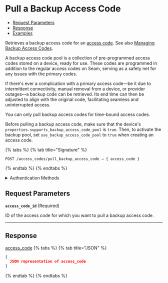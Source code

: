# Pull a Backup Access Code

- [Request Parameters](./#request-parameters)
- [Response](./#response)
- [Examples](./#examples)

Retrieves a backup access code for an [access code](https://docs.seam.co/latest/capability-guides/smart-locks/access-codes). See also [Managing Backup Access Codes](https://docs.seam.co/latest/capability-guides/smart-locks/access-codes/backup-access-codes).

A backup access code pool is a collection of pre-programmed access codes stored on a device, ready for use. These codes are programmed in addition to the regular access codes on Seam, serving as a safety net for any issues with the primary codes.

If there's ever a complication with a primary access code—be it due to intermittent connectivity, manual removal from a device, or provider outages—a backup code can be retrieved. Its end time can then be adjusted to align with the original code, facilitating seamless and uninterrupted access.

You can only pull backup access codes for time-bound access codes.

Before pulling a backup access code, make sure that the device's `properties.supports_backup_access_code_pool` is `true`. Then, to activate the backup pool, set `use_backup_access_code_pool` to `true` when creating an access code.

{% tabs %}
{% tab title="Signature" %}
```
POST /access_codes/pull_backup_access_code ⇒ { access_code }
```
{% endtab %}
{% endtabs %}

<details>

<summary>Authentication Methods</summary>

- API key
- Client session token
- Personal access token
  <br>Must also include the `seam-workspace` header in the request.

To learn more, see [Authentication](https://docs.seam.co/latest/api/authentication).
</details>

## Request Parameters

**`access_code_id`**  (Required)

ID of the access code for which you want to pull a backup access code.

---


## Response

[access\_code](./)
{% tabs %}
{% tab title="JSON" %}
```json
{
  JSON representation of access_code
}
```
{% endtab %}
{% endtabs %}
